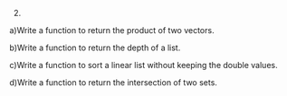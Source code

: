 2.
a)Write a function to return the product of two vectors.

b)Write a function to return the depth of a list. 

c)Write a function to sort a linear list without keeping the double values.

d)Write a function to return the intersection of two sets.
